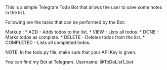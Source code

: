 This is a simple Telegram Todo Bot that allows the user to save some notes in the list.

Following are the tasks that can be performed by the Bot:

Markup :  * ADD - Adds todos to the list.
          * VIEW - Lists all todos.
          * DONE - Marks todos as complete.
          * DELETE - Deletes todos from the list.
          * COMPLETED - Lists all completed todos.

NOTE: In the todo.py file, make sure that your API Key is given.

You can find my Bot at Telegram. Username: @ToDoList1_bot
